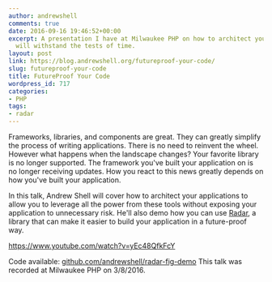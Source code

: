 ```yaml
---
author: andrewshell
comments: true
date: 2016-09-16 19:46:52+00:00
excerpt: A presentation I have at Milwaukee PHP on how to architect your code so it
  will withstand the tests of time.
layout: post
link: https://blog.andrewshell.org/futureproof-your-code/
slug: futureproof-your-code
title: FutureProof Your Code
wordpress_id: 717
categories:
- PHP
tags:
- radar
---
```


Frameworks, libraries, and components are great. They can greatly simplify the process of writing applications. There is no need to reinvent the wheel. However what happens when the landscape changes? Your favorite library is no longer supported. The framework you've built your application on is no longer receiving updates. How you react to this news greatly depends on how you've built your application.

In this talk, Andrew Shell will cover how to architect your applications to allow you to leverage all the power from these tools without exposing your application to unnecessary risk. He'll also demo how you can use [Radar](http://radarphp.com/), a library that can make it easier to build your application in a future-proof way.

https://www.youtube.com/watch?v=yEc48QfkFcY

Code available: [github.com/andrewshell/radar-fig-demo](https://github.com/andrewshell/radar-fig-demo/tree/2.0)
This talk was recorded at Milwaukee PHP on 3/8/2016.
